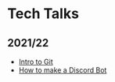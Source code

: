 # Tech Talks

## 2021/22
- [Intro to Git](https://uccnetsoc.github.io/talks/21-22/git)
- [How to make a Discord Bot](https://uccnetsoc.github.io/talks/21-22/discordjs/)
